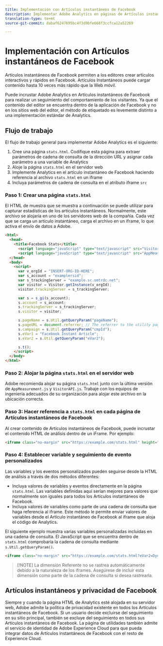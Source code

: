 ```yaml
---
title: Implementación con Artículos instantáneos de Facebook
description: Implementar Adobe Analytics en páginas de Artículos instantáneos de Facebook.
translation-type: tm+mt
source-git-commit: dabaf6247695bc4f3d9bfe668f3ccfca12a52269

---
```



# Implementación con Artículos instantáneos de Facebook

Artículos instantáneos de Facebook permiten a los editores crear artículos interactivos y rápidos en Facebook. Artículos Instantáneos puede cargar contenido hasta 10 veces más rápido que la Web móvil.

Puede incrustar Adobe Analytics en Artículos instantáneos de Facebook para realizar un seguimiento del comportamiento de los visitantes. Ya que el contenido del editor se encuentra dentro de la aplicación de Facebook y no en los sitios web del editor, el método de etiquetado es levemente distinto a una implementación estándar de Analytics.

## Flujo de trabajo

El flujo de trabajo general para implementar Adobe Analytics es el siguiente:

1. Cree una página `stats.html`. Codifique esta página para extraer parámetros de cadena de consulta de la dirección URL y asignar cada parámetro a una variable de Analytics
1. Aloje la página `stats.html` en el servidor web
1. Implemente Analytics en el artículo instantáneo de Facebook haciendo referencia al archivo `stats.html` en un iframe
1. Incluya parámetros de cadena de consulta en el atributo iframe `src`

### Paso 1: Crear una página `stats.html`

El HTML de muestra que se muestra a continuación se puede utilizar para capturar estadísticas de los artículos instantáneos. Normalmente, este archivo se alojaría en uno de los servidores web de la compañía. Cada vez que se carga un artículo instantáneo, carga el archivo en un iframe, lo que activa el envío de datos a Adobe.

```html
<html>
  <head>
    <title>Facebook Stats</title>
      <script language="javaScript" type="text/javascript" src="VisitorAPI.js"></script>
      <script language="javaScript" type="text/javascript" src="AppMeasurement.js"></script>
  </head>
  <body>
    <script>
      var v_orgId = "INSERT-ORG-ID-HERE";
      var s_account = "examplersid";
      var s_trackingServer = "example.sc.omtrdc.net";
      var visitor = Visitor.getInstance(v_orgId);
      visitor.trackingServer = s_trackingServer;

      var s = s_gi(s_account);
      s.account = s_account;
      s.trackingServer = s_trackingServer;
      s.visitor = visitor;

      s.pageName = s.Util.getQueryParam("pageName");
      s.pageURL = document.referrer; // The referrer to the utility page is the parent frame
      s.campaign = s.Util.getQueryParam("cmpId");
      s.eVar1 = "Facebook Instant Article";
      s.eVar2 = s.Util.getQueryParam("eVar2");

      s.t();
    </script>
  </body>
</html>
```

### Paso 2: Alojar la página `stats.html` en el servidor web

Adobe recomienda alojar su página `stats.html` junto con la última versión de `AppMeasurement.js` y `VisitorAPI.js`. Trabaje con los equipos de ingeniería adecuados de su organización para alojar este archivo en la ubicación correcta.

### Paso 3: Hacer referencia a `stats.html` en cada página de Artículos instantáneos de Facebook

Al crear contenido de Artículos instantáneos de Facebook, puede incrustar el contenido HTML de análisis dentro de un iFrame. Por ejemplo:

```html
<iframe class="no-margin" src="https://example.com/stats.html" height="0"></iframe>
```

### Paso 4: Establecer variable y seguimiento de evento personalizados

Las variables y los eventos personalizados pueden seguirse desde la HTML de análisis a través de dos métodos diferentes:

* Incluya valores de variables y eventos directamente en la página `stats.html`. Las variables definidas aquí serían mejores para valores que normalmente son iguales para todos los Artículos instantáneos de Facebook.
* Incluya valores de variables como parte de una cadena de consulta que haga referencia al iframe. Este método le permite enviar valores de variables desde el Artículo instantáneo de Facebook al iframe que aloja el código de Analytics.

El siguiente ejemplo muestra varias variables personalizadas incluidas en una cadena de consulta. El JavaScript que se encuentra dentro de `stats.html` comprobaría la cadena de consulta mediante `s.Util.getQueryParam()`.

```html
<iframe class="no-margin" src="https://example.com/stats.html?eVar2=Dynamic%20article%20title&pageName=Example%20article%20name&cmpId=exampleID123" height="0"></iframe>
```

>[!NOTE] La dimensión Referente no se rastrea automáticamente debido a la naturaleza de los iframes. Asegúrese de incluir esta dimensión como parte de la cadena de consulta si desea rastrearla.

## Artículos instantáneos y privacidad de Facebook

Siempre y cuando la página HTML de Analytics esté alojada en su servidor web, Adobe admite la política de privacidad existente en todos los Artículos instantáneos de Facebook. Si un usuario decide excluirse del seguimiento en su sitio principal, también se excluye del seguimiento en todos sus Artículos instantáneos de Facebook. La página de utilidades también admite el servicio de identidad de Adobe Experience Cloud para que pueda integrar datos de Artículos instantáneos de Facebook con el resto de Experience Cloud.
